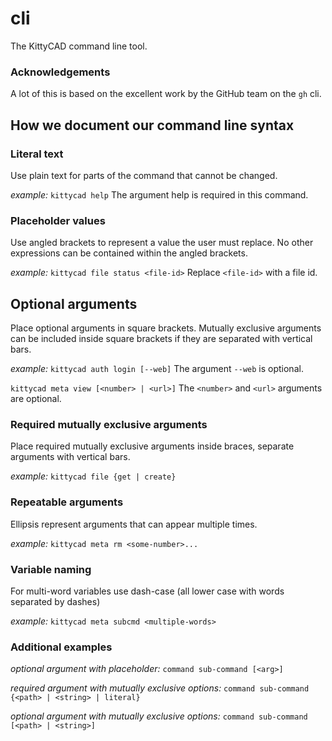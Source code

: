 # cli

The KittyCAD command line tool.


### Acknowledgements

A lot of this is based on the excellent work by the GitHub team on the `gh` cli.

## How we document our command line syntax

### Literal text

Use plain text for parts of the command that cannot be changed.

_example:_
`kittycad help`
The argument help is required in this command.

### Placeholder values

Use angled brackets to represent a value the user must replace. No other expressions can be contained within the angled brackets.

_example:_
`kittycad file status <file-id>`
Replace `<file-id>` with a file id.

## Optional arguments

Place optional arguments in square brackets. Mutually exclusive arguments can be included inside square brackets if they are separated with vertical bars.

_example:_
`kittycad auth login [--web]`
The argument `--web` is optional.

`kittycad meta view [<number> | <url>]`
The `<number>` and `<url>` arguments are optional.

### Required mutually exclusive arguments

Place required mutually exclusive arguments inside braces, separate arguments with vertical bars.

_example:_
`kittycad file {get | create}`

### Repeatable arguments

Ellipsis represent arguments that can appear multiple times.

_example:_
`kittycad meta rm <some-number>...`

### Variable naming

For multi-word variables use dash-case (all lower case with words separated by dashes)

_example:_
`kittycad meta subcmd <multiple-words>`

### Additional examples

_optional argument with placeholder:_
`command sub-command [<arg>]`

_required argument with mutually exclusive options:_
`command sub-command {<path> | <string> | literal}`

_optional argument with mutually exclusive options:_
`command sub-command [<path> | <string>]`

